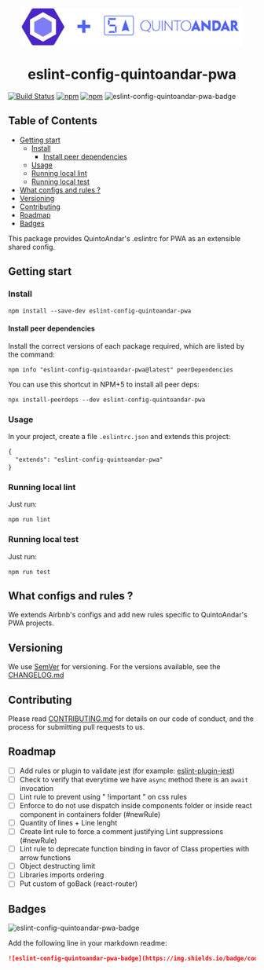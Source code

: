 <div align="center">
  <img width="450" height="76" vspace="" hspace="25" src="../eslint-config-quintoandar.png">
  <h1>eslint-config-quintoandar-pwa</h1>
</div>

[![Build Status](https://drone.quintoandar.com.br/api/badges/quintoandar/eslint-config-quintoandar/status.svg?branch=master)](https://drone.quintoandar.com.br/quintoandar/eslint-config-quintoandar)
[![npm](https://img.shields.io/npm/v/eslint-config-quintoandar-pwa.svg)](https://www.npmjs.com/package/eslint-config-quintoandar-pwa) 
[![npm](https://img.shields.io/npm/dw/eslint-config-quintoandar-pwa.svg)](https://www.npmjs.com/package/eslint-config-quintoandar-pwa)
![eslint-config-quintoandar-pwa-badge]

## Table of Contents

* [Getting start](#getting-start)
    * [Install](#install)
      * [Install peer dependencies](#install-peer-dependencies)
    * [Usage](#usage)
    * [Running local lint](#running-local-lint)
    * [Running local test](#running-local-test)
* [What configs and rules ?](#what-configs-and-rules-)
* [Versioning](#versioning)
* [Contributing](#contributing)
* [Roadmap](#roadmap)
* [Badges](#badges)

This package provides QuintoAndar's .eslintrc for PWA as an extensible shared config.

## Getting start

### Install

```shell
npm install --save-dev eslint-config-quintoandar-pwa
```

#### Install peer dependencies

Install the correct versions of each package required, which are listed by the command:

```shell
npm info "eslint-config-quintoandar-pwa@latest" peerDependencies
```

You can use this shortcut in NPM+5 to install all peer deps:

```shell
npx install-peerdeps --dev eslint-config-quintoandar-pwa
```

### Usage

In your project, create a file `.eslintrc.json` and extends this project:

```es6
{
  "extends": "eslint-config-quintoandar-pwa"
}
```

### Running local lint

Just run:

```shell
npm run lint
```

### Running local test

Just run:

```shell
npm run test
```

## What configs and rules ?

We extends Airbnb's configs and add new rules specific to QuintoAndar's PWA projects.

## Versioning

We use [SemVer](http://semver.org/) for versioning. For the versions available, see the [CHANGELOG.md](CHANGELOG.md)

## Contributing

Please read [CONTRIBUTING.md](../CONTRIBUTING.md) for details on our code of conduct, and the process for submitting pull requests to us.

## Roadmap

- [ ] Add rules or plugin to validate jest (for example: [eslint-plugin-jest](https://github.com/jest-community/eslint-plugin-jest))
- [ ] Check to verify that everytime we have `async` method there is an `await` invocation
- [ ] Lint rule to prevent using " !important " on css rules
- [ ] Enforce to do not use dispatch inside components folder or inside react component in containers folder (#newRule)
- [ ] Quantity of lines + Line lenght
- [ ] Create lint rule to force a comment justifying Lint suppressions (#newRule)
- [ ] Lint rule to deprecate function binding in favor of Class properties with arrow functions
- [ ] Object destructing limit
- [ ] Libraries imports ordering
- [ ] Put custom of goBack (react-router)

## Badges

![eslint-config-quintoandar-pwa-badge]

[eslint-config-quintoandar-pwa-badge]: https://img.shields.io/badge/code%20style-eslint--config--quintoandar--pwa-5063f0.svg

Add the following line in your markdown readme:

```md
![eslint-config-quintoandar-pwa-badge](https://img.shields.io/badge/code%20style-eslint--config--quintoandar--pwa-5063f0.svg)
```
